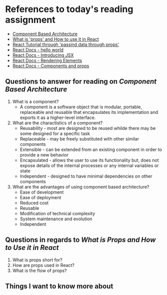 # References to today's reading assignment

- [Component Based Architecture](https://www.tutorialspoint.com/software_architecture_design/component_based_architecture.htm)
- [What is 'props' and How to use it in React](https://itnext.io/what-is-props-and-how-to-use-it-in-react-da307f500da0#:~:text=%E2%80%9CProps%E2%80%9D%20is%20a%20special%20keyword,way%20from%20parent%20to%20child)
- [React Tutorial through 'passind data through props'](https://reactjs.org/tutorial/tutorial.html)
- [React Docs - hello world](https://reactjs.org/docs/hello-world.html)
- [React Docs - Introducing JSX](https://reactjs.org/docs/introducing-jsx.html)
- [React Docs - Rendering Elements](https://reactjs.org/docs/rendering-elements.html)
- [React Docs - Components and props](https://reactjs.org/docs/components-and-props.html)

## Questions to answer for reading on _Component Based Architecture_

1. What is a component?
    - A component is a software object that is modular, portable, replaceable and reusable that encapsulates its implementation and exports it as a higher-level interface.
2. What are the charactistics of a component?
    - Reusability - most are designed to be reused whilde there may be some designed for a specific task
    - Replaceable - may be freely substituted with other similar components
    - Extensible - can be extended from an existing component in order to provide a new behavior
    - Encapsulated - allows the user to use its functionality but, does not expose details of the internal processes or any internal variables or state
    - Independent - designed to have minimal dependencies on other components
3. What are the advantages of using component based architecture?
    - Ease of development
    - Ease of deployment
    - Reduced cost
    - Reusable
    - Modification of technical complexity
    - System maintenance and evolution
    - Independent

## Questions in regards to _What is Props and How to Use it in React_

1. What is props short for?
2. How are props used in React?
3. What is the flow of props?

## Things I want to know more about
